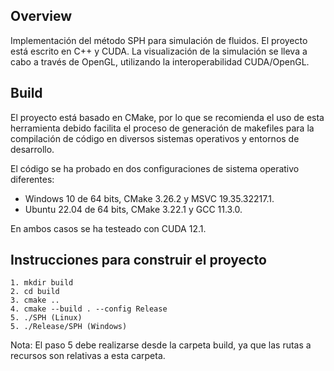 ## Overview

Implementación del método SPH para simulación de fluidos. El proyecto está escrito en C++ y CUDA. La visualización de la simulación se lleva a cabo a través de OpenGL, utilizando la interoperabilidad CUDA/OpenGL.

## Build

El proyecto está basado en CMake, por lo que se recomienda el uso de esta herramienta debido facilita el proceso de generación de makefiles para la compilación de código en diversos sistemas operativos y entornos de desarrollo.

El código se ha probado en dos configuraciones de sistema operativo diferentes:

 - Windows 10 de 64 bits, CMake 3.26.2 y MSVC 19.35.32217.1.
 - Ubuntu 22.04 de 64 bits, CMake 3.22.1 y GCC 11.3.0.

En ambos casos se ha testeado con CUDA 12.1.

## Instrucciones para construir el proyecto

    1. mkdir build
    2. cd build
    3. cmake ..
    4. cmake --build . --config Release
    5. ./SPH (Linux)
    5. ./Release/SPH (Windows)

Nota: El paso 5 debe realizarse desde la carpeta build, ya que las rutas a recursos son relativas a esta carpeta.
